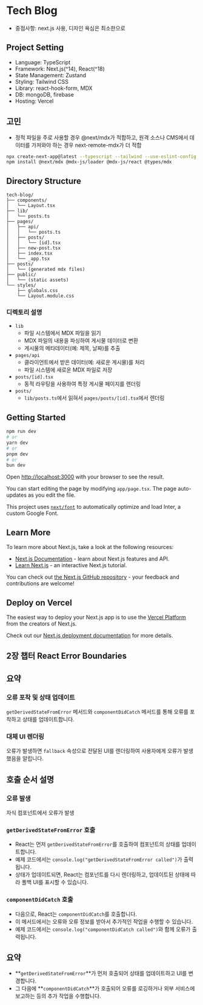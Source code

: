 # Tech Blog

- 중점사항: next.js 사용, 디자인 욕심은 최소한으로


## Project Setting

- Language: TypeScript
- Framework: Next.js(^14), React(^18)
- State Management: Zustand
- Styling: Tailwind CSS
- Library: react-hook-form, MDX
- DB: mongoDB, firebase
- Hosting: Vercel

## 고민

- 정적 파일을 주로 사용할 경우 @next/mdx가 적합하고, 원격 소스나 CMS에서 데이터를 가져와야 하는 경우 next-remote-mdx가 더 적합

```bash
npx create-next-app@latest --typescript --tailwind --use-eslint-config  --import-alias '@/*'  --src-dir tech-blog
npm install @next/mdx @mdx-js/loader @mdx-js/react @types/mdx
```

## Directory Structure

```
tech-blog/
├── components/
│   └── Layout.tsx
├── lib/
│   └── posts.ts
├── pages/
│   ├── api/
│   │   └── posts.ts
│   ├── posts/
│   │   └── [id].tsx
│   ├── new-post.tsx
│   ├── index.tsx
│   └── _app.tsx
├── posts/
│   └── (generated mdx files)
├── public/
│   └── (static assets)
└── styles/
    ├── globals.css
    └── Layout.module.css
```

### 디렉토리 설명

- `lib`
  - 파일 시스템에서 MDX 파일을 읽기
  - MDX 파일의 내용을 파싱하여 게시물 데이터로 변환
  - 게시물의 메타데이터(예: 제목, 날짜)를 추출
- `pages/api`
  - 클라이언트에서 받은 데이터(예: 새로운 게시물)를 처리
  - 파일 시스템에 새로운 MDX 파일로 저장
- `posts/[id].tsx`
  - 동적 라우팅을 사용하여 특정 게시물 페이지를 렌더링
- `posts/`
  - `lib/posts.ts`에서 읽혀서 `pages/posts/[id].tsx`에서 렌더링

## Getting Started

```bash
npm run dev
# or
yarn dev
# or
pnpm dev
# or
bun dev
```

Open [http://localhost:3000](http://localhost:3000) with your browser to see the result.

You can start editing the page by modifying `app/page.tsx`. The page auto-updates as you edit the file.

This project uses [`next/font`](https://nextjs.org/docs/basic-features/font-optimization) to automatically optimize and load Inter, a custom Google Font.

## Learn More

To learn more about Next.js, take a look at the following resources:

- [Next.js Documentation](https://nextjs.org/docs) - learn about Next.js features and API.
- [Learn Next.js](https://nextjs.org/learn) - an interactive Next.js tutorial.

You can check out [the Next.js GitHub repository](https://github.com/vercel/next.js/) - your feedback and contributions are welcome!

## Deploy on Vercel

The easiest way to deploy your Next.js app is to use the [Vercel Platform](https://vercel.com/new?utm_medium=default-template&filter=next.js&utm_source=create-next-app&utm_campaign=create-next-app-readme) from the creators of Next.js.

Check out our [Next.js deployment documentation](https://nextjs.org/docs/deployment) for more details.


## 2장 챕터 React Error Boundaries

## 요약

### 오류 포착 및 상태 업데이트

`getDerivedStateFromError` 메서드와 `componentDidCatch` 메서드를 통해 오류를 포착하고 상태를 업데이트합니다.

### 대체 UI 렌더링

오류가 발생하면 `fallback` 속성으로 전달된 UI를 렌더링하여 사용자에게 오류가 발생했음을 알립니다.

## 호출 순서 설명

### 오류 발생
자식 컴포넌트에서 오류가 발생

### `getDerivedStateFromError` 호출

- React는 먼저 `getDerivedStateFromError`를 호출하여 컴포넌트의 상태를 업데이트합니다.
- 예제 코드에서는 `console.log("getDerivedStateFromError called")`가 출력됩니다.
- 상태가 업데이트되면, React는 컴포넌트를 다시 렌더링하고, 업데이트된 상태에 따라 폴백 UI를 표시할 수 있습니다.

### `componentDidCatch` 호출

- 다음으로, React는 `componentDidCatch`를 호출합니다.
- 이 메서드에서는 오류와 오류 정보를 받아서 추가적인 작업을 수행할 수 있습니다.
- 예제 코드에서는 `console.log("componentDidCatch called")`와 함께 오류가 출력됩니다.

## 요약

- **`getDerivedStateFromError`**가 먼저 호출되어 상태를 업데이트하고 UI를 변경합니다.
- 그 다음에 **`componentDidCatch`**가 호출되어 오류를 로깅하거나 외부 서비스에 보고하는 등의 추가 작업을 수행합니다.
